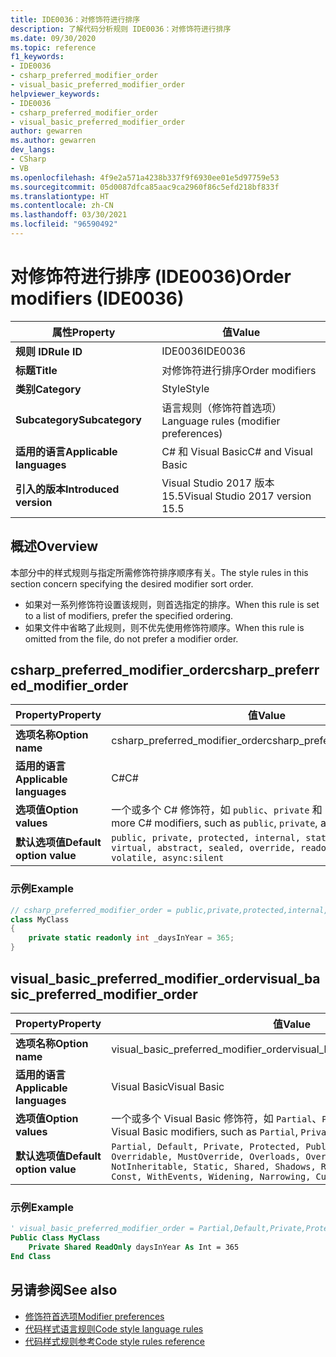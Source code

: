 ```yaml
---
title: IDE0036：对修饰符进行排序
description: 了解代码分析规则 IDE0036：对修饰符进行排序
ms.date: 09/30/2020
ms.topic: reference
f1_keywords:
- IDE0036
- csharp_preferred_modifier_order
- visual_basic_preferred_modifier_order
helpviewer_keywords:
- IDE0036
- csharp_preferred_modifier_order
- visual_basic_preferred_modifier_order
author: gewarren
ms.author: gewarren
dev_langs:
- CSharp
- VB
ms.openlocfilehash: 4f9e2a571a4238b337f9f6930ee01e5d97759e53
ms.sourcegitcommit: 05d0087dfca85aac9ca2960f86c5efd218bf833f
ms.translationtype: HT
ms.contentlocale: zh-CN
ms.lasthandoff: 03/30/2021
ms.locfileid: "96590492"
---
```

# <a name="order-modifiers-ide0036"></a><span data-ttu-id="c43a9-103">对修饰符进行排序 (IDE0036)</span><span class="sxs-lookup"><span data-stu-id="c43a9-103">Order modifiers (IDE0036)</span></span>

|<span data-ttu-id="c43a9-104">属性</span><span class="sxs-lookup"><span data-stu-id="c43a9-104">Property</span></span>|<span data-ttu-id="c43a9-105">值</span><span class="sxs-lookup"><span data-stu-id="c43a9-105">Value</span></span>|
|-|-|
| <span data-ttu-id="c43a9-106">**规则 ID**</span><span class="sxs-lookup"><span data-stu-id="c43a9-106">**Rule ID**</span></span> | <span data-ttu-id="c43a9-107">IDE0036</span><span class="sxs-lookup"><span data-stu-id="c43a9-107">IDE0036</span></span> |
| <span data-ttu-id="c43a9-108">**标题**</span><span class="sxs-lookup"><span data-stu-id="c43a9-108">**Title**</span></span> | <span data-ttu-id="c43a9-109">对修饰符进行排序</span><span class="sxs-lookup"><span data-stu-id="c43a9-109">Order modifiers</span></span> |
| <span data-ttu-id="c43a9-110">**类别**</span><span class="sxs-lookup"><span data-stu-id="c43a9-110">**Category**</span></span> | <span data-ttu-id="c43a9-111">Style</span><span class="sxs-lookup"><span data-stu-id="c43a9-111">Style</span></span> |
| <span data-ttu-id="c43a9-112">**Subcategory**</span><span class="sxs-lookup"><span data-stu-id="c43a9-112">**Subcategory**</span></span> | <span data-ttu-id="c43a9-113">语言规则（修饰符首选项）</span><span class="sxs-lookup"><span data-stu-id="c43a9-113">Language rules (modifier preferences)</span></span> |
| <span data-ttu-id="c43a9-114">**适用的语言**</span><span class="sxs-lookup"><span data-stu-id="c43a9-114">**Applicable languages**</span></span> | <span data-ttu-id="c43a9-115">C# 和 Visual Basic</span><span class="sxs-lookup"><span data-stu-id="c43a9-115">C# and Visual Basic</span></span> |
| <span data-ttu-id="c43a9-116">**引入的版本**</span><span class="sxs-lookup"><span data-stu-id="c43a9-116">**Introduced version**</span></span> | <span data-ttu-id="c43a9-117">Visual Studio 2017 版本 15.5</span><span class="sxs-lookup"><span data-stu-id="c43a9-117">Visual Studio 2017 version 15.5</span></span> |

## <a name="overview"></a><span data-ttu-id="c43a9-118">概述</span><span class="sxs-lookup"><span data-stu-id="c43a9-118">Overview</span></span>

<span data-ttu-id="c43a9-119">本部分中的样式规则与指定所需修饰符排序顺序有关。</span><span class="sxs-lookup"><span data-stu-id="c43a9-119">The style rules in this section concern specifying the desired modifier sort order.</span></span>

- <span data-ttu-id="c43a9-120">如果对一系列修饰符设置该规则，则首选指定的排序。</span><span class="sxs-lookup"><span data-stu-id="c43a9-120">When this rule is set to a list of modifiers, prefer the specified ordering.</span></span>
- <span data-ttu-id="c43a9-121">如果文件中省略了此规则，则不优先使用修饰符顺序。</span><span class="sxs-lookup"><span data-stu-id="c43a9-121">When this rule is omitted from the file, do not prefer a modifier order.</span></span>

## <a name="csharp_preferred_modifier_order"></a><span data-ttu-id="c43a9-122">csharp_preferred_modifier_order</span><span class="sxs-lookup"><span data-stu-id="c43a9-122">csharp_preferred_modifier_order</span></span>

|<span data-ttu-id="c43a9-123">Property</span><span class="sxs-lookup"><span data-stu-id="c43a9-123">Property</span></span>|<span data-ttu-id="c43a9-124">值</span><span class="sxs-lookup"><span data-stu-id="c43a9-124">Value</span></span>|
|-|-|
| <span data-ttu-id="c43a9-125">**选项名称**</span><span class="sxs-lookup"><span data-stu-id="c43a9-125">**Option name**</span></span> | <span data-ttu-id="c43a9-126">csharp_preferred_modifier_order</span><span class="sxs-lookup"><span data-stu-id="c43a9-126">csharp_preferred_modifier_order</span></span> |
| <span data-ttu-id="c43a9-127">**适用的语言**</span><span class="sxs-lookup"><span data-stu-id="c43a9-127">**Applicable languages**</span></span> | <span data-ttu-id="c43a9-128">C#</span><span class="sxs-lookup"><span data-stu-id="c43a9-128">C#</span></span> |
| <span data-ttu-id="c43a9-129">**选项值**</span><span class="sxs-lookup"><span data-stu-id="c43a9-129">**Option values**</span></span> | <span data-ttu-id="c43a9-130">一个或多个 C# 修饰符，如 `public`、`private` 和 `protected`</span><span class="sxs-lookup"><span data-stu-id="c43a9-130">One or more C# modifiers, such as `public`, `private`, and `protected`</span></span> |
| <span data-ttu-id="c43a9-131">**默认选项值**</span><span class="sxs-lookup"><span data-stu-id="c43a9-131">**Default option value**</span></span> | `public, private, protected, internal, static, extern, new, virtual, abstract, sealed, override, readonly, unsafe, volatile, async:silent` |

### <a name="example"></a><span data-ttu-id="c43a9-132">示例</span><span class="sxs-lookup"><span data-stu-id="c43a9-132">Example</span></span>

```csharp
// csharp_preferred_modifier_order = public,private,protected,internal,static,extern,new,virtual,abstract,sealed,override,readonly,unsafe,volatile,async
class MyClass
{
    private static readonly int _daysInYear = 365;
}
```

## <a name="visual_basic_preferred_modifier_order"></a><span data-ttu-id="c43a9-133">visual_basic_preferred_modifier_order</span><span class="sxs-lookup"><span data-stu-id="c43a9-133">visual_basic_preferred_modifier_order</span></span>

|<span data-ttu-id="c43a9-134">Property</span><span class="sxs-lookup"><span data-stu-id="c43a9-134">Property</span></span>|<span data-ttu-id="c43a9-135">值</span><span class="sxs-lookup"><span data-stu-id="c43a9-135">Value</span></span>|
|-|-|
| <span data-ttu-id="c43a9-136">**选项名称**</span><span class="sxs-lookup"><span data-stu-id="c43a9-136">**Option name**</span></span> | <span data-ttu-id="c43a9-137">visual_basic_preferred_modifier_order</span><span class="sxs-lookup"><span data-stu-id="c43a9-137">visual_basic_preferred_modifier_order</span></span> |
| <span data-ttu-id="c43a9-138">**适用的语言**</span><span class="sxs-lookup"><span data-stu-id="c43a9-138">**Applicable languages**</span></span> | <span data-ttu-id="c43a9-139">Visual Basic</span><span class="sxs-lookup"><span data-stu-id="c43a9-139">Visual Basic</span></span> |
| <span data-ttu-id="c43a9-140">**选项值**</span><span class="sxs-lookup"><span data-stu-id="c43a9-140">**Option values**</span></span> | <span data-ttu-id="c43a9-141">一个或多个 Visual Basic 修饰符，如 `Partial`、`Private` 和 `Public`</span><span class="sxs-lookup"><span data-stu-id="c43a9-141">One or more Visual Basic modifiers, such as `Partial`, `Private`, and `Public`</span></span> |
| <span data-ttu-id="c43a9-142">**默认选项值**</span><span class="sxs-lookup"><span data-stu-id="c43a9-142">**Default option value**</span></span> | `Partial, Default, Private, Protected, Public, Friend, NotOverridable, Overridable, MustOverride, Overloads, Overrides, MustInherit, NotInheritable, Static, Shared, Shadows, ReadOnly, WriteOnly, Dim, Const, WithEvents, Widening, Narrowing, Custom, Async:silent` |

### <a name="example"></a><span data-ttu-id="c43a9-143">示例</span><span class="sxs-lookup"><span data-stu-id="c43a9-143">Example</span></span>

```vb
' visual_basic_preferred_modifier_order = Partial,Default,Private,Protected,Public,Friend,NotOverridable,Overridable,MustOverride,Overloads,Overrides,MustInherit,NotInheritable,Static,Shared,Shadows,ReadOnly,WriteOnly,Dim,Const,WithEvents,Widening,Narrowing,Custom,Async
Public Class MyClass
    Private Shared ReadOnly daysInYear As Int = 365
End Class
```

## <a name="see-also"></a><span data-ttu-id="c43a9-144">另请参阅</span><span class="sxs-lookup"><span data-stu-id="c43a9-144">See also</span></span>

- [<span data-ttu-id="c43a9-145">修饰符首选项</span><span class="sxs-lookup"><span data-stu-id="c43a9-145">Modifier preferences</span></span>](modifier-preferences.md)
- [<span data-ttu-id="c43a9-146">代码样式语言规则</span><span class="sxs-lookup"><span data-stu-id="c43a9-146">Code style language rules</span></span>](language-rules.md)
- [<span data-ttu-id="c43a9-147">代码样式规则参考</span><span class="sxs-lookup"><span data-stu-id="c43a9-147">Code style rules reference</span></span>](index.md)

